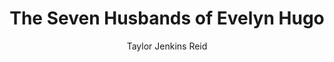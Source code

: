 ---
title: The Seven Husbands of Evelyn Hugo
author: Taylor Jenkins Reid
status: Read
image: the-seven-husbands-of-evenlyn-hugo.jpg
start_date: 2024/10/15
end_date: 2024/10/18
rating: 4
length: 400
own: false
---
